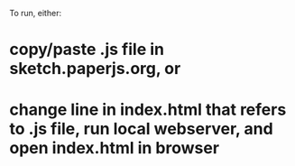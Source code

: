 To run, either:
# copy/paste .js file in sketch.paperjs.org, or
# change line in index.html that refers to .js file, run local webserver, and open index.html in browser
